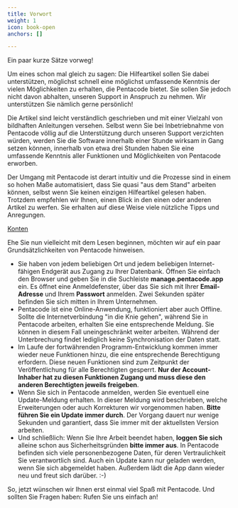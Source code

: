 ```yaml
---
title: Vorwort
weight: 1
icon: book-open
anchors: []

---
```

Ein paar kurze Sätze vorweg!

Um eines schon mal gleich zu sagen: Die Hilfeartikel sollen Sie dabei unterstützen, möglichst schnell eine möglichst umfassende Kenntnis der vielen Möglichkeiten zu erhalten, die Pentacode bietet. Sie sollen Sie jedoch nicht davon abhalten, unseren Support in Anspruch zu nehmen. Wir unterstützen Sie nämlich gerne persönlich!

Die Artikel  sind leicht verständlich geschrieben und mit einer Vielzahl von bildhaften Anleitungen versehen. Selbst wenn Sie bei Inbetriebnahme von Pentacode völlig auf die Unterstützung durch unseren Support verzichten würden, werden Sie die Software innerhalb einer Stunde wirksam in Gang setzen können, innerhalb von etwa drei Stunden haben Sie eine umfassende Kenntnis aller Funktionen und Möglichkeiten von Pentacode erworben.

Der Umgang mit Pentacode ist derart intuitiv und die Prozesse sind in einem so hohen Maße automatisiert, dass Sie quasi "aus dem Stand" arbeiten können, selbst wenn Sie keinen einzigen Hilfeartikel gelesen haben. Trotzdem empfehlen wir Ihnen, einen Blick in den einen oder anderen Artikel zu werfen. Sie erhalten auf diese Weise viele nützliche Tipps und Anregungen.

[Konten](/hilfe/handbuch/mitarbeiter-einzeln/konten/)

Ehe Sie nun vielleicht mit dem Lesen beginnen, möchten wir auf ein paar Grundsätzlichkeiten von Pentacode hinweisen.

* Sie haben von jedem beliebigen Ort und jedem beliebigen Internet-fähigen Endgerät aus Zugang zu Ihrer Datenbank. Öffnen Sie einfach den Browser und geben Sie in die Suchleiste **manage.pentacode.app** ein. Es öffnet eine Anmeldefenster, über das Sie sich mit Ihrer **Email-Adresse** und Ihrem **Passwort** anmelden. Zwei Sekunden später befinden Sie sich mitten in Ihrem Unternehmen.
* Pentacode ist eine Online-Anwendung, funktioniert aber auch Offline. Sollte die Internetverbindung "in die Knie gehen", während Sie in Pentacode arbeiten, erhalten Sie eine entsprechende Meldung. Sie können in diesem Fall uneingeschränkt weiter arbeiten. Während der Unterbrechung findet lediglich keine Synchronisation der Daten statt.
* Im Laufe der fortwährenden Programm-Entwicklung kommen immer wieder neue Funktionen hinzu, die eine entsprechende Berechtigung erfordern. Diese neuen Funktionen sind zum Zeitpunkt der Veröffentlichung für alle Berechtigten gesperrt. **Nur der Account-Inhaber hat zu diesen Funktionen Zugang und muss diese den anderen Berechtigten jeweils freigeben**.
* Wenn Sie sich in Pentacode anmelden, werden Sie eventuell eine Update-Meldung erhalten. In dieser Meldung wird beschrieben, welche Erweiterungen oder auch Korrekturen wir vorgenommen haben. **Bitte führen Sie ein Update immer durch**. Der Vorgang dauert nur wenige Sekunden und garantiert, dass Sie immer mit der aktuellsten Version arbeiten.
* Und schließlich: Wenn Sie Ihre Arbeit beendet haben, **loggen Sie sich** alleine schon aus Sicherheitsgründen **bitte immer aus**. In Pentacode befinden sich viele personenbezogene Daten, für deren Vertraulichkeit Sie verantwortlich sind. Auch ein Update kann nur geladen werden, wenn Sie sich abgemeldet haben. Außerdem lädt die App dann wieder neu und freut sich darüber. :-)

So, jetzt wünschen wir Ihnen erst einmal viel Spaß mit Pentacode. Und sollten Sie Fragen haben: Rufen Sie uns einfach an!